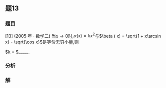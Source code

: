 ## 题13
### 题目
[13] (2005 年 · 数学二) 当$x \rightarrow  0$时,$\alpha ( x)  = k{x}^{2}$与$\beta ( x)  = \sqrt{1 + x\arcsin x} - \sqrt{\cos x}$是等价无穷小量,则

$k = $_____.
### 分析

### 解